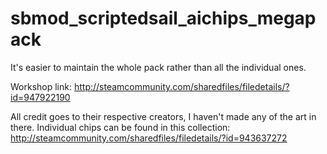 # sbmod_scriptedsail_aichips_megapack
It's easier to maintain the whole pack rather than all the individual ones.

Workshop link: http://steamcommunity.com/sharedfiles/filedetails/?id=947922190

All credit goes to their respective creators, I haven't made any of the art in there.
Individual chips can be found in this collection: http://steamcommunity.com/sharedfiles/filedetails/?id=943637272
